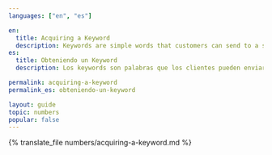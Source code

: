 ```yaml
---
languages: ["en", "es"]

en:
  title: Acquiring a Keyword
  description: Keywords are simple words that customers can send to a short code to subscribe.
es:
  title: Obteniendo un Keyword
  description: Los keywords son palabras que los clientes pueden enviar a un código corto para suscribirse.

permalink: acquiring-a-keyword
permalink_es: obteniendo-un-keyword

layout: guide
topic: numbers
popular: false
---
```


{% translate_file numbers/acquiring-a-keyword.md %}